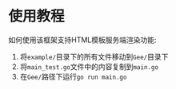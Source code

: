 # 使用教程
如何使用该框架支持HTML模板服务端渲染功能: 
1. 将`example/`目录下的所有文件移动到`Gee/`目录下
2. 将`main_test.go`文件中的内容复制到`main.go`
3. 在`Gee/`路径下运行`go run main.go`
